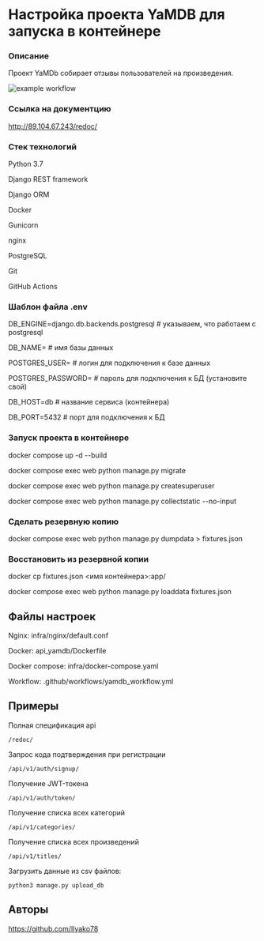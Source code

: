 # Настройка проекта YaMDB для запуска в контейнере
### Описание
Проект YaMDb собирает отзывы пользователей на произведения.


![example workflow](https://github.com/Ilyako78/yamdb_final/actions/workflows/yamdb_workflow.yml/badge.svg)


### Ссылка на документцию

http://89.104.67.243/redoc/


### Стек технологий

Python 3.7

Django REST framework

Django ORM

Docker

Gunicorn

nginx

PostgreSQL

Git

GitHub Actions

### Шаблон файла .env

DB_ENGINE=django.db.backends.postgresql # указываем, что работаем с postgresql

DB_NAME= # имя базы данных

POSTGRES_USER= # логин для подключения к базе данных

POSTGRES_PASSWORD= # пароль для подключения к БД (установите свой)

DB_HOST=db # название сервиса (контейнера)

DB_PORT=5432 # порт для подключения к БД

### Запуск проекта в контейнере

docker compose up -d --build

docker compose exec web python manage.py migrate

docker compose exec web python manage.py createsuperuser

docker compose exec web python manage.py collectstatic --no-input

### Сделать резервную копию

docker compose exec web python manage.py dumpdata > fixtures.json

### Восстановить из резервной копии

docker cp fixtures.json <имя контейнера>:app/

docker compose exec web python manage.py loaddata fixtures.json

## Файлы настроек

Nginx:
infra/nginx/default.conf

Docker:
api_yamdb/Dockerfile

Docker compose:
infra/docker-compose.yaml

Workflow:
.github/workflows/yamdb_workflow.yml

## Примеры
Полная спецификация api
```
/redoc/
```

Запрос кода подтверждения при регистрации
```
/api/v1/auth/signup/
```

Получение JWT-токена
```
/api/v1/auth/token/
```

Получение списка всех категорий
```
/api/v1/categories/
```

Получение списка всех произведений
```
/api/v1/titles/
```

Загрузить данные из csv файлов:
```
python3 manage.py upload_db
```

## Авторы

https://github.com/Ilyako78

